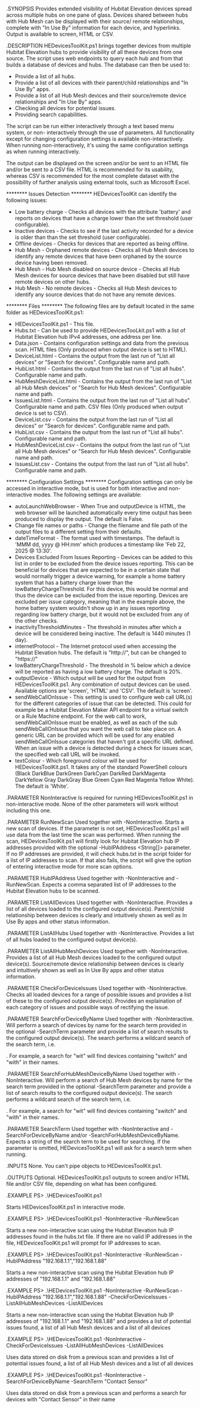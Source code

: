  .SYNOPSIS
  Provides extended visibility of Hubitat Elevation devices spread across multiple hubs on one 
  pane of glass. Devices shared between hubs with Hub Mesh can be displayed with their source/
  remote relationships, complete with "In Use By" information for each device, and hyperlinks.
  Output is available to screen, HTML or CSV.

  .DESCRIPTION
  HEDevicesToolKit.ps1 brings together devices from multiple Hubitat Elevation hubs to provide 
  visibility of all these devices from one source.
  The script uses web endpoints to query each hub and from that builds a database of devices 
  and hubs. The database can then be used to:
  * Provide a list of all hubs.
  * Provide a list of all devices with their parent/child relationships and "In Use By" apps.
  * Provide a list of all Hub Mesh devices and their source/remote device relationships and "In 
    Use By" apps.
  * Checking all devices for potential issues.
  * Providing search capabilities.

  The script can be run either interactively through a text based menu system, or non-
  interactively through the use of parameters. All functionality except for changing 
  configuration settings is available non-interactively. When running non-interactively, it's 
  using the same configuration settings as when running interactively.

  The output can be displayed on the screen and/or be sent to an HTML file and/or be sent to a
  CSV file. HTML is recommended for its usability, whereas CSV is recommended for the most 
  complete dataset with the possibility of further analysis using external tools, such as 
  Microsoft Excel.

  ******** Issues Detection ********
  HEDevicesToolKit can identify the following issues:
  * Low battery charge - Checks all devices with the attribute 'battery' and reports on 
    devices that have a charge lower than the set threshold (user configurable).
  * Inactive devices - Checks to see if the last activity recorded for a device is older than
    than the set threshold (user configurable).
  * Offline devices - Checks for devices that are reported as being offline.
  * Hub Mesh - Orphaned remote devices - Checks all Hub Mesh devices to identify any remote 
    devices that have been orphaned by the source device having been removed.
  * Hub Mesh - Hub Mesh disabled on source device - Checks all Hub Mesh devices for source
    devices that have been disabled but still have remote devices on other hubs.
  * Hub Mesh - No remote devices - Checks all Hub Mesh devices to identify any source devices
    that do not have any remote devices.
  
  ******** Files ********
  The following files are by default located in the same folder as HEDevicesToolKit.ps1:
  * HEDevicesToolKit.ps1 - This file.
  * Hubs.txt - Can be used to provide HEDevicesTooLkit.ps1 with a list of Hubitat Elevation hub
    IPv4 addresses, one address per line.
  * Data.json - Contains configuration settings and data from the previous scan.
  HTML files (Only produced when output device is set to HTML).
  * DeviceList.html - Contains the output from the last run of "List all devices" or "Search 
    for devices". Configurable name and path.
  * HubList.html - Contains the output from the last run of "List all hubs". Configurable name 
    and path.
  * HubMeshDeviceList.html - Contains the output from the last run of "List all Hub Mesh 
    devices" or "Search for Hub Mesh devices". Configurable name and path.
  * IssuesList.html - Contains the output from the last run of "List all hubs". Configurable
    name and path.
  CSV files (Only produced when output device is set to CSV).
  * DeviceList.csv - Contains the output from the last run of "List all devices" or "Search 
    for devices". Configurable name and path.
  * HubList.csv - Contains the output from the last run of "List all hubs". Configurable name 
    and path.
  * HubMeshDeviceList.csv - Contains the output from the last run of "List all Hub Mesh 
    devices" or "Search for Hub Mesh devices". Configurable name and path.
  * IssuesList.csv - Contains the output from the last run of "List all hubs". Configurable
    name and path.

  ******** Configuration Settings ********
  Configuration settings can only be accessed in interactive mode, but is used for both 
  interactive and non-interactive modes. The following settings are available:
  * autoLaunchWebBrowser - When True and outputDevice is HTML, the web browser will be 
    launched automatically every time output has been produced to display the output. The
    default is False.
  * Change file names or paths - Change the filename and file path of the output files to a
    different setting from their defaults.
  * dateTimeFormat - The format used with timestamps. The default is 'MMM dd, yyyy @ HH:mm' 
    which produces a timestamp like 'Feb 22, 2025 @ 13:30'.
  * Devices Excluded From Issues Reporting - Devices can be added to this list in order to be 
    excluded from the device issues reporting. This can be beneficial for devices that are
    expected to be in a certain state that would normally trigger a device warning, for 
    example a home battery system that has a battery charge lower than the 
    lowBatteryChargeThreshold. For this device, this would be normal and thus the device can
    be excluded from the issue reporting. Devices are excluded per issue category, meaning
    that in the example above, the home battery system wouldn't show up in any issues 
    reporting regarding low battery charge, but it would not be excluded from any of the 
    other checks.
  * inactivityThresholdMinutes - The threshold in minutes after which a device will be 
    considered being inactive. The default is 1440 minutes (1 day).
  * internetProtocol - The Internet protocol used when accessing the Hubitat Elevation hubs.
    The default is "http://", but can be changed to "https://"
  * lowBatteryChargeThreshold - The threshold in % below which a device will be reported as 
    having a low battery charge. The default is 20%.
  * outputDevice - Which output will be used for the output from HEDevicesToolKit.ps1. Any 
    combination of output devices can be used. Available options are 'screen', 'HTML' and 'CSV'.
    The default is 'screen'.
  * sendWebCallOnIssue - This setting is used to configure web call URL(s) for the different
    categories of issue that can be detected. This could for example be a Hubitat Elevation 
    Maker API endpoint for a virtual switch or a Rule Machine endpoint. 
    For the web call to work, sendWebCallOnIssue must be enabled, as well as each of the sub 
    sendWebCallOnIssue that you want the web call to take place on. A generic URL can be 
    provided which will be used for any enabled sendWebCallOnIssue categories that haven't got
    a specific URL defined. When an issue with a device is detected during a check for issues 
    scan, the specified web call URL will be invoked.
  * textColour - Which foreground colour will be used for HEDevicesToolKit.ps1. It takes any of 
    the standard PowerShell colours (Black DarkBlue DarkGreen DarkCyan DarkRed DarkMagenta 
    DarkYellow Gray DarkGray Blue Green Cyan Red Magenta Yellow White). The default is 'White'.

    
  .PARAMETER NonInteractive
  Is required for running HEDevicesToolKit.ps1 in non-interactive mode. None of the other 
  parameters will work without including this one.

  .PARAMETER RunNewScan
  Used together with -NonInteractive. Starts a new scan of devices. If the parameter is not 
  set, HEDevicesToolKit.ps1 will use data from the last time the scan was performed. 
  When running the scan, HEDevicesToolKit.ps1 will firstly look for Hubitat Elevation hub IP 
  addresses provided with the optional -HubIPAddress <String[]> parameter. If no IP addresses 
  are provided, it will check hubs.txt in the script folder for a list of IP addresses to scan. 
  If that also fails, the script will give the option of entering interactive mode for more 
  scan options.

  .PARAMETER HubIPAddress
  Used together with -NonInteractive and -RunNewScan. Expects a comma separated list of IP 
  addresses to the Hubitat Elevation hubs to be scanned.
  
  .PARAMETER ListAllDevices
  Used together with -NonInteractive. Provides a list of all devices loaded to the configured 
  output device(s). Parent/child relationship between devices is clearly and intuitively shown 
  as well as In Use By apps and other status information.
  
  .PARAMETER ListAllHubs
  Used together with -NonInteractive. Provides a list of all hubs loaded to the configured 
  output device(s).
  
  .PARAMETER ListAllHubMeshDevices
  Used together with -NonInteractive. Provides a list of all Hub Mesh devices loaded to the 
  configured output device(s). Source/remote device relationship between devices is clearly 
  and intuitively shown as well as In Use By apps and other status information.
  
  .PARAMETER CheckForDeviceIssues
  Used together with -NonInteractive. Checks all loaded devices for a range of possible issues 
  and provides a list of these to the configured output device(s). Provides an explaination of 
  each category of issues and possible ways of rectifying the issue.
  
  .PARAMETER SearchForDeviceByName
  Used together with -NonInteractive. Will perform a search of devices by name for the search 
  term provided in the optional -SearchTerm <String> parameter and provide a list of search 
  results to the configured output device(s). The search performs a wildcard search of the 
  search term, i.e. *<search term>*. For example, a search for "wit" will find devices 
  containing "switch" and "with" in their names.
  
  .PARAMETER SearchForHubMeshDeviceByName
  Used together with -NonInteractive. Will perform a search of Hub Mesh devices by name for 
  the search term provided in the optional -SearchTerm <String> parameter and provide a list 
  of search results to the configured output device(s). The search performs a wildcard search 
  of the search term, i.e. *<search term>*. For example, a search for "wit" will find devices 
  containing "switch" and "with" in their names.
  
  .PARAMETER SearchTerm
  Used together with -NonInteractive and -SearchForDeviceByName and/or 
  -SearchForHubMeshDeviceByName. Expects a string of the search term to be used for searching. 
  If the parameter is omitted, HEDevicesToolKit.ps1 will ask for a search term when running.
  
  

  .INPUTS
  None. You can't pipe objects to HEDevicesToolKit.ps1.

  .OUTPUTS
  Optional. HEDevicesToolKit.ps1 outputs to screen and/or HTML file and/or CSV file, depending 
  on what has been configured.

  .EXAMPLE
  PS> .\HEDevicesToolKit.ps1

  Starts HEDevicesToolKit.ps1 in interactive mode.

  .EXAMPLE
  PS> .\HEDevicesToolKit.ps1 -NonInteractive -RunNewScan

  Starts a new non-interactive scan using the Hubitat Elevation hub IP addresses found in the
  hubs.txt file. If there are no valid IP addresses in the file, HEDevicesToolKit.ps1 will 
  prompt for IP addresses to scan.

  .EXAMPLE
  PS> .\HEDevicesToolKit.ps1 -NonInteractive -RunNewScan -HubIPAddress "192.168.1.1","192.168.1.88"

  Starts a new non-interactive scan using the Hubitat Elevation hub IP addresses of 
  "192.168.1.1" and "192.168.1.88"

  .EXAMPLE
  PS> .\HEDevicesToolKit.ps1 -NonInteractive -RunNewScan -HubIPAddress "192.168.1.1","192.168.1.88" 
       -CheckForDeviceIssues -ListAllHubMeshDevices -ListAllDevices

  Starts a new non-interactive scan using the Hubitat Elevation hub IP addresses of "192.168.1.1" 
  and "192.168.1.88" and provides a list of potential issues found, a list of all Hub Mesh 
  devices and a list of all devices

  .EXAMPLE
  PS> .\HEDevicesToolKit.ps1 -NonInteractive -CheckForDeviceIssues -ListAllHubMeshDevices 
       -ListAllDevices

  Uses data stored on disk from a previous scan and provides a list of potential issues found, 
  a list of all Hub Mesh devices and a list of all devices

  .EXAMPLE
  PS> .\HEDevicesToolKit.ps1 -NonInteractive -SearchForDeviceByName -SearchTerm "Contact Sensor"

  Uses data stored on disk from a previous scan and performs a search for devices with 
  "Contact Sensor" in their name
